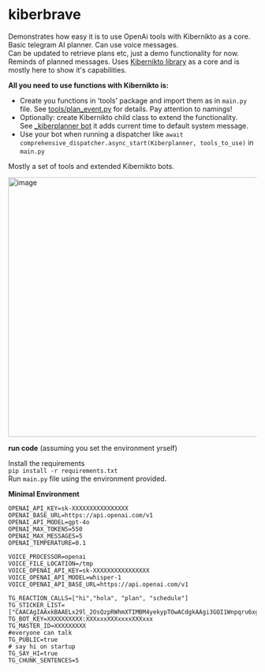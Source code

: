 # kiberbrave

Demonstrates how easy it is to use OpenAi tools with Kibernikto as a core.  
Basic telegram AI planner. Can use voice messages.  
Can be updated to retrieve plans etc, just a demo functionality for now.
Reminds of planned messages.
Uses [Kibernikto library](https://github.com/solovieff/kibernikto) as a core and is mostly here to show it's
capabilities.

**All you need to use functions with Kibernikto is:**

- Create you functions in 'tools' package and import them as in `main.py` file.
  See [tools/plan_event.py](https://github.com/solovieff/kibernikto-planner/blob/main/planner/tools/plan_event.py) for
  details. Pay attention to namings!
- Optionally: create Kibernikto child class to extend the functionality.  
  See [_kiberplanner bot](https://github.com/solovieff/kibernikto-planner/blob/main/planner/bots/tooler/_kiberplanner.py)
  it adds current time to default system message.
- Use your bot when running a dispatcher like `await comprehensive_dispatcher.async_start(Kiberplanner, tools_to_use)`
  in `main.py`

Mostly a set of tools and extended Kibernikto bots.

<img width="526" alt="image" src="https://github.com/solovieff/kibernikto-planner/assets/5033247/c3801b89-fa7f-4840-963b-db1a1c439214">


**run code**
(assuming you set the environment yrself)

Install the requirements  
`pip install -r requirements.txt`  
Run `main.py` file using the environment provided.

**Minimal Environment**

```dotenv
OPENAI_API_KEY=sk-XXXXXXXXXXXXXXXX
OPENAI_BASE_URL=https://api.openai.com/v1
OPENAI_API_MODEL=gpt-4o
OPENAI_MAX_TOKENS=550
OPENAI_MAX_MESSAGES=5
OPENAI_TEMPERATURE=0.1

VOICE_PROCESSOR=openai
VOICE_FILE_LOCATION=/tmp
VOICE_OPENAI_API_KEY=sk-XXXXXXXXXXXXXXXX
VOICE_OPENAI_API_MODEL=whisper-1
VOICE_OPENAI_API_BASE_URL=https://api.openai.com/v1

TG_REACTION_CALLS=["hi","hola", "plan", "schedule"]
TG_STICKER_LIST=["CAACAgIAAxkBAAELx29l_2OsQzpRWhmXTIMBM4yekypTOwACdgkAAgi3GQI1Wnpqru6xgTQE"]
TG_BOT_KEY=XXXXXXXXXX:XXXxxxXXXxxxxXXXxxx
TG_MASTER_ID=XXXXXXXXX
#everyone can talk
TG_PUBLIC=true
# say hi on startup
TG_SAY_HI=true
TG_CHUNK_SENTENCES=5

```
